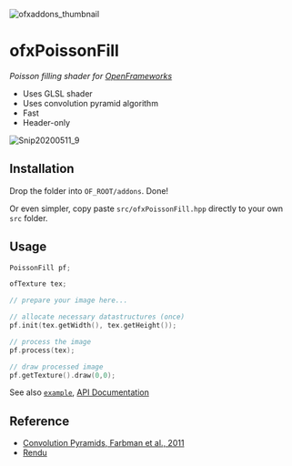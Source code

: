 ![ofxaddons_thumbnail](https://user-images.githubusercontent.com/7929704/81636183-296aa100-93e1-11ea-9356-d9302389b192.png)

# ofxPoissonFill

*Poisson filling shader for [OpenFrameworks](http://openframeworks.cc)*

- Uses GLSL shader
- Uses convolution pyramid algorithm
- Fast
- Header-only

![Snip20200511_9](https://user-images.githubusercontent.com/7929704/81635611-95e4a080-93df-11ea-836e-1323a33ffc92.png)

## Installation

Drop the folder into `OF_ROOT/addons`. Done!

Or even simpler, copy paste `src/ofxPoissonFill.hpp` directly to your own `src` folder.


## Usage

```cpp
PoissonFill pf;

ofTexture tex; 

// prepare your image here...

// allocate necessary datastructures (once)
pf.init(tex.getWidth(), tex.getHeight());

// process the image
pf.process(tex);

// draw processed image
pf.getTexture().draw(0,0);

```

See also [`example`](example), [API Documentation](https://ofxpoissonfill.netlify.app/class_poisson_fill.html)

## Reference

- [Convolution Pyramids, Farbman et al., 2011](https://www.cse.huji.ac.il/labs/cglab/projects/convpyr/data/convpyr-small.pdf)
- [Rendu](https://github.com/kosua20/Rendu)